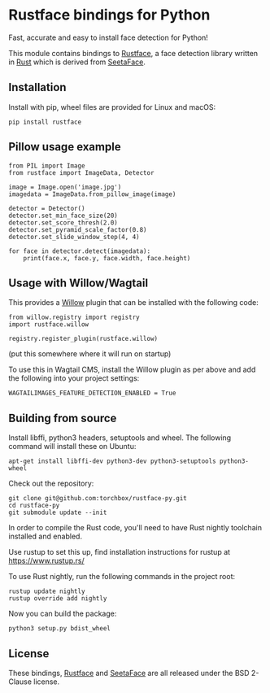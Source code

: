 # Rustface bindings for Python

Fast, accurate and easy to install face detection for Python!

This module contains bindings to [Rustface](https://github.com/atomashpolskiy/rustface),
a face detection library written in [Rust](https://www.rust-lang.org/) which is derived
from [SeetaFace](https://github.com/seetaface/SeetaFaceEngine).

## Installation

Install with pip, wheel files are provided for Linux and macOS:

    pip install rustface

## Pillow usage example

    from PIL import Image
    from rustface import ImageData, Detector

    image = Image.open('image.jpg')
    imagedata = ImageData.from_pillow_image(image)

    detector = Detector()
    detector.set_min_face_size(20)
    detector.set_score_thresh(2.0)
    detector.set_pyramid_scale_factor(0.8)
    detector.set_slide_window_step(4, 4)

    for face in detector.detect(imagedata):
        print(face.x, face.y, face.width, face.height)

## Usage with Willow/Wagtail

This provides a [Willow](https://github.com/wagtail/Willow) plugin that can be installed with the following code:

    from willow.registry import registry
    import rustface.willow

    registry.register_plugin(rustface.willow)

(put this somewhere where it will run on startup)

To use this in Wagtail CMS, install the Willow plugin as per above and add the following into your project settings:

    WAGTAILIMAGES_FEATURE_DETECTION_ENABLED = True

## Building from source

Install libffi, python3 headers, setuptools and wheel. The following command will install these on Ubuntu:

    apt-get install libffi-dev python3-dev python3-setuptools python3-wheel

Check out the repository:

    git clone git@github.com:torchbox/rustface-py.git
    cd rustface-py
    git submodule update --init

In order to compile the Rust code, you'll need to have Rust nightly toolchain installed and enabled.

Use rustup to set this up, find installation instructions for rustup at https://www.rustup.rs/

To use Rust nightly, run the following commands in the project root:

    rustup update nightly
    rustup override add nightly

Now you can build the package:

    python3 setup.py bdist_wheel

## License

These bindings, [Rustface](https://github.com/atomashpolskiy/rustface/blob/master/LICENSE) and [SeetaFace](https://github.com/seetaface/SeetaFaceEngine/blob/master/LICENSE) are all released under the BSD 2-Clause license.

